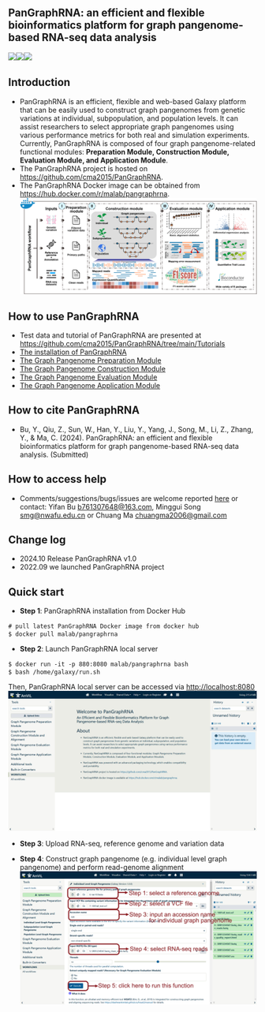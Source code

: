## PanGraphRNA: an efficient and flexible bioinformatics platform for graph pangenome-based RNA-seq data analysis

<a href="https://hub.docker.com/r/malab/pangraphrna" target="_blank"><img src="https://img.shields.io/badge/Docker_image-ready-red.svg" target="_blank"></a><a href="https://hub.docker.com/r/malab/pangraphrna" target="_blank"><img src="https://img.shields.io/docker/pulls/malab/pangraphrna"></a><a href="https://github.com/cma2015/PanGraphRNA" target="_blank"><img src="https://img.shields.io/badge/Source%20codes-support-blue"></a>

## Introduction
- PanGraphRNA is an efficient, flexible and web-based Galaxy platform that can be easily used to construct graph pangenomes from genetic variations at individual, subpopulation, and population levels. It can assist researchers to select appropriate graph pangenomes using various performance metrics for both real and simulation experiments. Currently, PanGraphRNA is composed of four graph pangenome-related functional modules: **Preparation Module, Construction Module, Evaluation Module, and Application Module**. 
- The PanGraphRNA project is hosted on https://github.com/cma2015/PanGraphRNA.
- The PanGraphRNA Docker image can be obtained from https://hub.docker.com/r/malab/pangraphrna.
![PanGraphRNA](https://github.com/cma2015/PanGraphRNA/blob/main/Tutorials/PanGraphRNA_framework.png)
## How to use PanGraphRNA
- Test data and tutorial of PanGraphRNA are presented at https://github.com/cma2015/PanGraphRNA/tree/main/Tutorials
- [The installation of PanGraphRNA](https://github.com/cma2015/PanGraphRNA/blob/main/Tutorials/00_Installation.md)
- [The Graph Pangenome Preparation Module](https://github.com/cma2015/PanGraphRNA/blob/main/Tutorials/01_Graph_Pangenome_Preparation_Module.md)
- [The Graph Pangenome Construction Module](https://github.com/cma2015/PanGraphRNA/blob/main/Tutorials/02_Graph_Pangenome_Construction_Module_and_Alignment.md)
- [The Graph Pangenome Evaluation Module](https://github.com/cma2015/PanGraphRNA/blob/main/Tutorials/03_Graph_Pangenome_Evaluation_Module.md)
- [The Graph Pangenome Application Module](https://github.com/cma2015/PanGraphRNA/blob/main/Tutorials/04_Graph_Pangenome_Application_Module.md)

## How to cite PanGraphRNA
- Bu, Y., Qiu, Z., Sun, W., Han, Y., Liu, Y., Yang, J., Song, M., Li, Z., Zhang, Y., & Ma, C. (2024). PanGraphRNA: an efficient and flexible bioinformatics platform for graph pangenome-based RNA-seq data analysis. (Submitted)

## How to access help
* Comments/suggestions/bugs/issues are welcome reported [here](https://github.com/cma2015/PanGraphRNA/issues) or contact: Yifan Bu b761307648@163.com, Minggui Song smg@nwafu.edu.cn or Chuang Ma chuangma2006@gmail.com

## Change log
- 2024.10 Release PanGraphRNA v1.0
- 2022.09 we launched PanGraphRNA project

## Quick start

- **Step 1**: PanGraphRNA installation from Docker Hub

```
# pull latest PanGraphRNA Docker image from docker hub
$ docker pull malab/pangraphrna
```

- **Step 2**: Launch PanGraphRNA local server

```
$ docker run -it -p 880:8080 malab/pangraphrna bash
$ bash /home/galaxy/run.sh
```

Then, PanGraphRNA local server can be accessed via [http://localhost:8080](http://localhost:8080/)
![quick_start](https://github.com/cma2015/PanGraphRNA/blob/main/Tutorials/Figure/Figure0.jpg)

- **Step 3**: Upload RNA-seq, reference genome and variation data


- **Step 4**: Construct graph pangenome (e.g. individual level graph pangenome) and perform read-genome alignment
![quick_start2](https://github.com/cma2015/PanGraphRNA/blob/main/Tutorials/Figure/Figure0_1.jpg)
